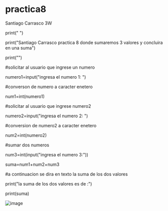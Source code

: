 # practica8
Santiago Carrasco 3W



print(" ")

print("Santiago Carrasco practica 8 donde sumaremos 3 valores y concluira en una suma")

print("")

#solicitar al usuario que ingrese un numero

numero1=input("ingresa el numero 1: ")

#converson de numero a caracter enetero

num1=int(numero1)

#solicitar al usuario que ingrese numero2

numero2=input("ingresa el numero 2: ")

#conversion de numero2 a caracter enetero

num2=int(numero2)

#sumar dos numeros

num3=int(input("ingresa el numero 3:"))

suma=num1+num2+num3

#a continuacion se dira en texto la suma de los dos valores

print("la suma de los dos valores es de :")

print(suma)


![image](https://github.com/user-attachments/assets/27f4a0a9-935a-45c2-b8b3-d4b7d3301599)
